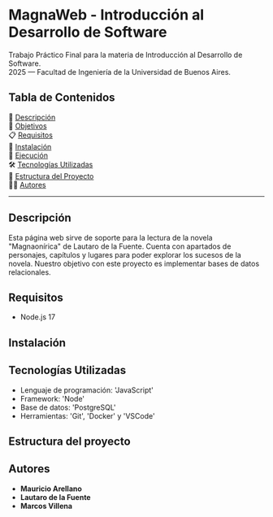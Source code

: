 # MagnaWeb - Introducción al Desarrollo de Software
<p>Trabajo Práctico Final para la materia de Introducción al Desarrollo de Software.<br>2025 — Facultad de Ingeniería de la Universidad de Buenos Aires.</p>

## Tabla de Contenidos
📄 [Descripción](#descripción)  
🎯 [Objetivos](#objetivos)  
📋 [Requisitos](#requisitos)  
💾 [Instalación](#instalación)  
🚀 [Ejecución](#ejecución)  
🛠️ [Tecnologías Utilizadas](#tecnologías-utilizadas)  
📂 [Estructura del Proyecto](#estructura-del-proyecto)  
🧑‍💻 [Autores](#autores)

---

## Descripción

Esta página web sirve de soporte para la lectura de la novela "Magnaonírica" de Lautaro de la Fuente. Cuenta con apartados de personajes, capítulos y lugares para poder explorar los sucesos de la novela. Nuestro objetivo con este proyecto es implementar bases de datos relacionales.

## Requisitos

- Node.js 17

## Instalación

## Tecnologías Utilizadas

- Lenguaje de programación: 'JavaScript'
- Framework: 'Node'
- Base de datos: 'PostgreSQL'
- Herramientas: 'Git', 'Docker' y 'VSCode'

## Estructura del proyecto

## Autores
- **Mauricio Arellano**
- **Lautaro de la Fuente**
- **Marcos Villena**